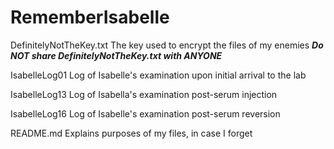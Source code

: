 # RememberIsabelle
DefinitelyNotTheKey.txt 
  The key used to encrypt the files of my enemies
  ***Do NOT share DefinitelyNotTheKey.txt with ANYONE***
  
IsabelleLog01
  Log of Isabelle's examination upon initial arrival to the lab
  
IsabelleLog13
  Log of Isabella's examination post-serum injection
  
IsabelleLog16
  Log of Isabelle's examination post-serum reversion

README.md
  Explains purposes of my files, in case I forget


